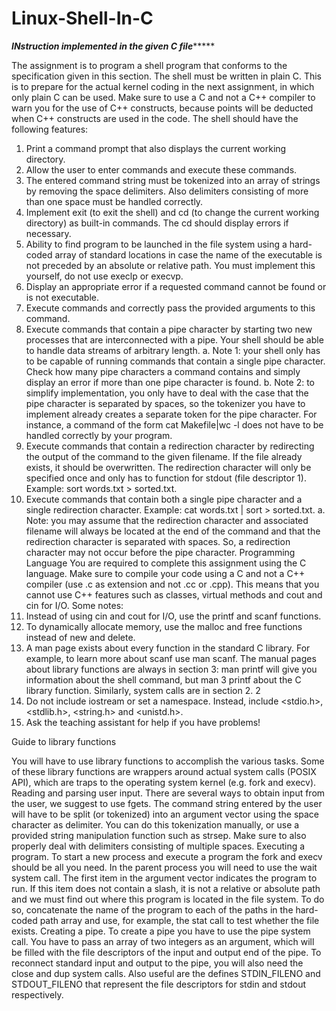 # Linux-Shell-In-C

*****************INstruction implemented in the given C file**********************

The assignment is to program a shell program that conforms to the specification given in this section. The shell must be written in plain C. This is to prepare for the actual kernel coding in the next assignment, in which only plain C can be used. Make sure to use a C and not a C++ compiler to warn you for the use of C++ constructs, because points will be deducted when C++ constructs are used in the code. The shell should have the following features:
1. Print a command prompt that also displays the current working directory.
2. Allow the user to enter commands and execute these commands.
3. The entered command string must be tokenized into an array of strings by removing the space delimiters. Also delimiters consisting of more than one space must be handled correctly.
4. Implement exit (to exit the shell) and cd (to change the current working directory) as built-in commands. The cd should display errors if necessary.
5. Ability to find program to be launched in the file system using a hard-coded array of standard locations in case the name of the executable is not preceded by an absolute or relative path. You must implement this yourself, do not use execlp or execvp.
6. Display an appropriate error if a requested command cannot be found or is not executable.
7. Execute commands and correctly pass the provided arguments to this command.
8. Execute commands that contain a pipe character by starting two new processes that are interconnected with a pipe. Your shell should be able to handle data streams of arbitrary length.
a. Note 1: your shell only has to be capable of running commands that contain a single pipe character. Check how many pipe characters a command contains and simply display an error if more than one pipe character is found.
b. Note 2: to simplify implementation, you only have to deal with the case that the pipe character is separated by spaces, so the tokenizer you have to implement already creates a separate token for the pipe character. For instance, a command of the form cat Makefile|wc -l does not have to be handled correctly by your program.
9. Execute commands that contain a redirection character by redirecting the output of the command to the given filename. If the file already exists, it should be overwritten. The redirection character will only be specified once and only has to function for stdout (file descriptor 1). Example: sort words.txt > sorted.txt.
10. Execute commands that contain both a single pipe character and a single redirection character. Example: cat words.txt | sort > sorted.txt.
a. Note: you may assume that the redirection character and associated filename will always be located at the end of the command and that the redirection character is separated with spaces. So, a redirection character may not occur before the pipe character.
Programming Language
You are required to complete this assignment using the C language. Make sure to compile your code using a C and not a C++ compiler (use .c as extension and not .cc or .cpp). This means that you cannot use C++ features such as classes, virtual methods and cout and cin for I/O. Some notes:
1. Instead of using cin and cout for I/O, use the printf and scanf functions.
2. To dynamically allocate memory, use the malloc and free functions instead of new and delete.
3. A man page exists about every function in the standard C library. For example, to learn more about scanf use man scanf. The manual pages about library functions are always in section 3: man printf will give you information about the shell command, but man 3 printf about the C library function. Similarly, system calls are in section 2. 2
4. Do not include iostream or set a namespace. Instead, include <stdio.h>, <stdlib.h>, <string.h> and <unistd.h>.
5. Ask the teaching assistant for help if you have problems!



Guide to library functions


You will have to use library functions to accomplish the various tasks. Some of these library functions are wrappers around actual system calls (POSIX API), which are traps to the operating system kernel (e.g. fork and execv).
Reading and parsing user input. There are several ways to obtain input from the user, we suggest to use fgets. The command string entered by the user will have to be split (or tokenized) into an argument vector using the space character as delimiter. You can do this tokenization manually, or use a provided string manipulation function such as strsep. Make sure to also properly deal with delimiters consisting of multiple spaces.
Executing a program. To start a new process and execute a program the fork and execv should be all you need. In the parent process you will need to use the wait system call. The first item in the argument vector indicates the program to run. If this item does not contain a slash, it is not a relative or absolute path and we must find out where this program is located in the file system. To do so, concatenate the name of the program to each of the paths in the hard-coded path array and use, for example, the stat call to test whether the file exists.
Creating a pipe. To create a pipe you have to use the pipe system call. You have to pass an array of two integers as an argument, which will be filled with the file descriptors of the input and output end of the pipe. To reconnect standard input and output to the pipe, you will also need the close and dup system calls. Also useful are the defines STDIN_FILENO and STDOUT_FILENO that represent the file descriptors for stdin and stdout respectively.
